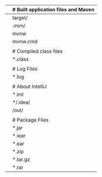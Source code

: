 |      | # Built application files and Maven |
| ---- | ----------------------------------- |
|      | target/                             |
|      | .mvn/                               |
|      | mvnw                                |
|      | mvnw.cmd                            |
|      |                                     |
|      | # Compiled class files              |
|      | *.class                             |
|      |                                     |
|      | # Log Files                         |
|      | *.log                               |
|      |                                     |
|      | # About IntelliJ                    |
|      | *.iml                               |
|      | */.idea/                            |
|      | /out/                               |
|      |                                     |
|      | # Package Files                     |
|      | *.jar                               |
|      | *.war                               |
|      | *.ear                               |
|      | *.zip                               |
|      | *.tar.gz                            |
|      | *.rar                               |